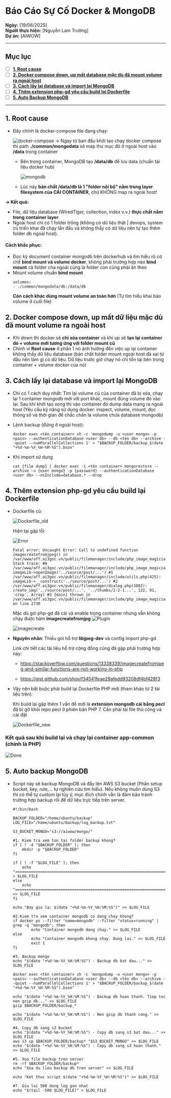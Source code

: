 # Báo Cáo Sự Cố Docker & MongoDB

**Ngày:** [19/06/2025]  
**Người thực hiện:** [Nguyễn Lam Trường]  
**Dự án:** [AIWOW]

---

## Mục lục

- [ ] [**1. Root cause**](#1-root-cause)
- [ ] [**2. Docker compose down, up mất database mặc dù đã mount volume ra ngoài host**](#2-docker-compose-down-up-mất-dữ-liệu-mặc-dù-đã-mount-volume-ra-ngoài-host)
- [ ] [**3. Cách lấy lại database và import lại MongoDB**](#3-cách-lấy-lại-database-và-import-lại-mongodb)
- [ ] [**4. Thêm extension php-gd yêu cầu build lại Dockerfile**](#4-thêm-extension-php-gd-yêu-cầu-build-lại-dockerfile)
- [ ] [**5. Auto Backup MongoDB**](#5-auto-backup-mongodb)

---

## 1. Root cause
- Đây chính là docker-compose file đang chạy:

    ![docker-compose](/System%20Project%20AIWOW/Pictures/docker-compose.png)
-> Ngay từ ban đầu khởi tạo chạy docker compose thì path **./common/mongodata** sẽ map thư mục đó ở ngoài host vào **/data** trong container
    - Bên trong container, MongoDB tạo **/data/db** để lưu data (chuẩn tài liệu docker hub)
    
        ![mongodb](/System%20Project%20AIWOW/Pictures/mongodb.png)

    - Lúc này **bản chất /data/db là 1 "folder nội bộ" nằm trong layer filesystem của CÁI CONTAINER**, chứ KHÔNG map ra ngoài host!

**-> Kết quả:**
    
- File, dữ liệu database (WiredTiger, collection, index v.v.) **thực chất nằm trong container layer**.
- Ngoài host chỉ có 1 folder trống (không có dữ liệu thật | devops, system cũ triển khai đã chạy lần đầu và không thấy có dữ liệu nên tự tạo thêm folder db ngoài host).

#### Cách khắc phục:
- Đọc kỹ document container mongodb trên dockerhub và tìm hiểu rõ cơ chế **bind mount và volume docker**, không phải trường hợp nào **bind mount** cả folder cha ngoài cùng là folder con cũng phải ăn theo
- Mount volume chuẩn **bind mount**
    ```
    volumes:
    - ./common/mongodata/db:/data/db
    ```
    **Còn cách khác dùng mount volume an toàn hơn** (Tự tìm hiểu khai báo volume ở cuối file)
## 2. Docker compose down, up mất dữ liệu mặc dù đã mount volume ra ngoài host
- Khi down thì docker sẽ **chỉ xóa container** và khi up sẽ **tạo lại container đó + volume mới tương ứng với folder mount cũ**
- Chính vì **Root cause** ở phần 1 nó ảnh hưởng đến việc up lại container không thấy dữ liệu database (bản chất folder mount ngoài host đã sai từ đầu nên làm gì có dữ liệu. Dữ liệu trước giờ chạy nó chỉ tồn tại bên trong container + volume docker của nó)

## 3. Cách lấy lại database và import lại MongoDB

- Chỉ có 1 cách duy nhất: Tìm lại volume cũ của container đã bị xóa, chạy lại 1 container mongodb mới với port khác, mount đúng volume đó vào lại. Sau khi khởi tạo xong thì vào container đó dump data mang ra ngoài host (Yêu cầu kỹ năng sử dụng docker: inspect, volume, mount, đọc thông số và thời gian để chắc chắn là volume chứa database mongodb)

- Lệnh backup (đứng ở ngoài host):
    ```
    docker exec <tên container> sh -c 'mongodump -u <user mongo> -p <pass> --authenticationDatabase <user db> --db <tên db> --archive --quiet --numParallelCollections 1' > "$BACKUP_FOLDER/backup_$(date "+%d-%m-%Y_%H-%M-%S").bson"
    ```
- Khi import sử dụng

    ```
    cat {file dump} | docker exec -i <tên container> mongorestore --archive -u {user mongo} -p {password} --authenticationDatabase <user db> --nsInclude=database.* --drop
    ```
## 4. Thêm extension php-gd yêu cầu build lại Dockerfile

- Dockerfile cũ:

    ![Dockerfile_old](/System%20Project%20AIWOW/Pictures/Dockerfile_old.png)

    Hiện tại gặp lỗi:

    ![Error](/System%20Project%20AIWOW/Pictures/Error.png)
    ```
    Fatal error: Uncaught Error: Call to undefined function imagecreatefromjpeg() in /var/www/aff.ai3goc.vn/public/filemanager/include/php_image_magician.php:2730 Stack trace: #0 /var/www/aff.ai3goc.vn/public/filemanager/include/php_image_magician.php(230): imageLib->openImage('../source/post/...') #1 /var/www/aff.ai3goc.vn/public/filemanager/include/utils.php(425): imageLib->__construct('../source/post/...') #2 /var/www/aff.ai3goc.vn/public/filemanager/dialog.php(1082): create_img('../source/post/...', '../thumbs/2-2-1...', 122, 91, 'crop', Array) #3 {main} thrown in /var/www/aff.ai3goc.vn/public/filemanager/include/php_image_magician.php on line 2730
    ```
    Mặc dù gói php-gd đã cài và enable trong container nhưng vẫn không chạy được hàm **imagecreatefromjpg**
    ![Plugin](/System%20Project%20AIWOW/Pictures/Plugin%20enable.png)
    
    ![imagecreate](/System%20Project%20AIWOW/Pictures/imagecreate.png)

- **Nguyên nhân**: Thiếu gói hỗ trợ **libjpeg-dev** và config import php-gd

    Link chi tiết các tài liệu hỗ trợ cộng đồng cũng đã gặp phải trường hợp này:
    - https://stackoverflow.com/questions/13338339/imagecreatefromjpeg-and-similar-functions-are-not-working-in-php
    
    - https://gist.github.com/shov/f34541feae29afedd93208df4bf428f3

- Vậy nên bắt buộc phải build lại Dockerfile PHP mới (tham khảo từ 2 tài liệu trên):
    
    Khi build lại gặp thêm 1 vấn đề mới là **extension mongodb cài bằng pecl** đã bị gỡ khỏi repo pecl ở phiên bản PHP 7. Cần phải tải file thủ công và cài đặt

    ![Dockerfile_new](/System%20Project%20AIWOW/Pictures/Dockerfile_new.png)

### Kết quả sau khi build lại và chạy lại container app-common (chính là PHP)
![Done](/System%20Project%20AIWOW/Pictures/Done.png)

## 5. Auto backup MongoDB
- Script này sẽ backup MongoDB và đẩy lên AWS S3 bucket (Phần setup bucket, key, rule,... tự nghiên cứu tìm hiểu). Nếu không muốn dùng S3 thì có thể tự custom lại tùy ý, mục đích chính vẫn là đảm bảo tránh trường hợp backup rồi để dữ liệu trực tiếp trên server.

  ```
  #!/bin/bash

  BACKUP_FOLDER="/home/ubuntu/backup"
  LOG_FILE="/home/ubuntu/backup/log_backup.txt"

  S3_BUCKET_MONGO="s3://aiwow/mongo/"

  #1. Kiem tra xem ton tai folder backup khong?
  if [ ! -d "$BACKUP_FOLDER" ]; then
      mkdir -p "$BACKUP_FOLDER"
  fi

  if [ ! -f "$LOG_FILE" ]; then
      echo "=====================================================================================================================" > $LOG_FILE
  else
      echo "=====================================================================================================================" >> $LOG_FILE
  fi

  echo "Bay gio la: $(date "+%d-%m-%Y_%H:%M:%S")" >> $LOG_FILE

  #2.Kiem tra xem container mongodb co dang chay khong?
  if docker ps --filter "name=mongodb" --filter "status=running" | grep -q "mongodb"; then
          echo "Container mongodb dang chay." >> $LOG_FILE
  else
          echo "Container mongodb khong chay. Dung lai." >> $LOG_FILE
          exit 1
  fi

  #3. Backup mongo
  echo "$(date "+%d-%m-%Y_%H:%M:%S") - Backup db bat dau..." >> $LOG_FILE

  docker exec <tên container> sh -c 'mongodump -u <user mongo> -p <pass> --authenticationDatabase <user db> --db <tên db> --archive --quiet --numParallelCollections 1' > "$BACKUP_FOLDER/backup_$(date "+%d-%m-%Y_%H-%M-%S").bson"

  echo "$(date "+%d-%m-%Y_%H:%M:%S") - Backup db hoan thanh. Tiep tuc nen gzip db..." >> $LOG_FILE
  gzip $BACKUP_FOLDER/backup_*

  echo "$(date "+%d-%m-%Y_%H:%M:%S") - Nen gzip db thanh cong." >> $LOG_FILE

  #4. Copy db sang s3 bucket
  echo "$(date "+%d-%m-%Y_%H:%M:%S") - Copy db sang s3 bat dau..." >> $LOG_FILE
  aws s3 cp $BACKUP_FOLDER/backup* "$S3_BUCKET_MONGO" >> $LOG_FILE
  echo "$(date "+%d-%m-%Y_%H:%M:%S") - Copy db sang s3 hoan thanh." >> $LOG_FILE

  #5. Xoa file backup tren server
  rm -rf $BACKUP_FOLDER/backup*
  echo "Xoa du lieu backup db tren server" >> $LOG_FILE

  echo "Ket thuc script $(date "+%d-%m-%Y_%H:%M:%S")" >> $LOG_FILE

  #7. Giu lai 500 dong log gan nhat
  echo "$(tail -500 $LOG_FILE)" > $LOG_FILE
  ```